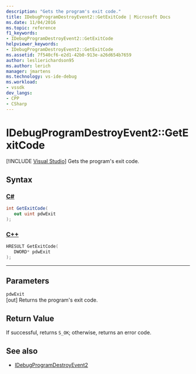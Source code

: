 ```yaml
---
description: "Gets the program's exit code."
title: IDebugProgramDestroyEvent2::GetExitCode | Microsoft Docs
ms.date: 11/04/2016
ms.topic: reference
f1_keywords:
- IDebugProgramDestroyEvent2::GetExitCode
helpviewer_keywords:
- IDebugProgramDestroyEvent2::GetExitCode
ms.assetid: 7f540cf6-e2d1-42b0-913e-a26d654b7659
author: leslierichardson95
ms.author: lerich
manager: jmartens
ms.technology: vs-ide-debug
ms.workload:
- vssdk
dev_langs:
- CPP
- CSharp
---
```

# IDebugProgramDestroyEvent2::GetExitCode

 [!INCLUDE [Visual Studio](~/includes/applies-to-version/vs-windows-only.md)]
Gets the program's exit code.

## Syntax

### [C#](#tab/csharp)
```csharp
int GetExitCode( 
   out uint pdwExit
);
```
### [C++](#tab/cpp)
```cpp
HRESULT GetExitCode( 
   DWORD* pdwExit
);
```
---

## Parameters
`pdwExit`\
[out] Returns the program's exit code.

## Return Value
 If successful, returns `S_OK`; otherwise, returns an error code.

## See also
- [IDebugProgramDestroyEvent2](../../../extensibility/debugger/reference/idebugprogramdestroyevent2.md)

